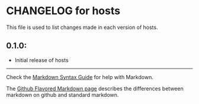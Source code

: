 # CHANGELOG for hosts

This file is used to list changes made in each version of hosts.

## 0.1.0:

* Initial release of hosts

- - - 
Check the [Markdown Syntax Guide](http://daringfireball.net/projects/markdown/syntax) for help with Markdown.

The [Github Flavored Markdown page](http://github.github.com/github-flavored-markdown/) describes the differences between markdown on github and standard markdown.
